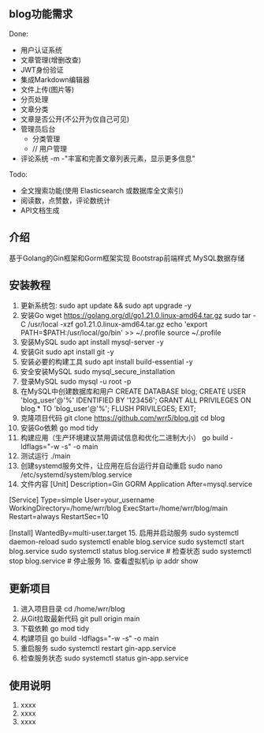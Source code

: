 ## blog功能需求
Done:
- 用户认证系统
- 文章管理(增删改查)
- JWT身份验证
- 集成Markdown编辑器
- 文件上传(图片等)
- 分页处理
- 文章分类
- 文章是否公开(不公开为仅自己可见)
- 管理员后台
    - 分类管理
    - // 用户管理
- 评论系统
-m -"丰富和完善文章列表元素，显示更多信息"

Todo:
- 全文搜索功能(使用 Elasticsearch 或数据库全文索引)
- 阅读数，点赞数，评论数统计
- API文档生成


## 介绍
基于Golang的Gin框架和Gorm框架实现
Bootstrap前端样式
MySQL数据存储


## 安装教程

1.  更新系统包: 
sudo apt update && sudo apt upgrade -y
2.  安装Go
wget https://golang.org/dl/go1.21.0.linux-amd64.tar.gz
sudo tar -C /usr/local -xzf go1.21.0.linux-amd64.tar.gz
echo 'export PATH=$PATH:/usr/local/go/bin' >> ~/.profile
source ~/.profile
3.  安装MySQL
sudo apt install mysql-server -y
4.  安装Git
sudo apt install git -y
5.  安装必要的构建工具
sudo apt install build-essential -y
6.  安全安装MySQL
sudo mysql_secure_installation
7.  登录MySQL
sudo mysql -u root -p
8.  在MySQL中创建数据库和用户
CREATE DATABASE blog;
CREATE USER 'blog_user'@'%' IDENTIFIED BY '123456';
GRANT ALL PRIVILEGES ON blog.* TO 'blog_user'@'%';
FLUSH PRIVILEGES;
EXIT;
9.  克隆项目代码
git clone https://github.com/wrr5/blog.git
cd blog
10. 安装Go依赖
go mod tidy
11. 构建应用（生产环境建议禁用调试信息和优化二进制大小）
go build -ldflags="-w -s" -o main
12. 测试运行
./main
13. 创建systemd服务文件，让应用在后台运行并自动重启
sudo nano /etc/systemd/system/blog.service
14. 文件内容
[Unit]
Description=Gin GORM Application
After=mysql.service

[Service]
Type=simple
User=your_username
WorkingDirectory=/home/wrr/blog
ExecStart=/home/wrr/blog/main
Restart=always
RestartSec=10

[Install]
WantedBy=multi-user.target
15. 启用并启动服务
sudo systemctl daemon-reload
sudo systemctl enable blog.service
sudo systemctl start blog.service
sudo systemctl status blog.service  # 检查状态
sudo systemctl stop blog.service # 停止服务
16. 查看虚拟机ip
ip addr show

## 更新项目
1.  进入项目目录
cd /home/wrr/blog
2.  从Git拉取最新代码
git pull origin main
3.  下载依赖
go mod tidy
4.  构建项目
go build -ldflags="-w -s" -o main
5.  重启服务
sudo systemctl restart gin-app.service
6.  检查服务状态
sudo systemctl status gin-app.service


## 使用说明

1.  xxxx
2.  xxxx
3.  xxxx
